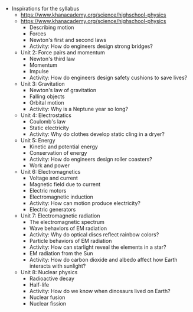 - Inspirations for the syllabus
	- https://www.khanacademy.org/science/highschool-physics
	- https://www.khanacademy.org/science/highschool-physics
		- Describing motion
		- Forces
		- Newton's first and second laws
		- Activity: How do engineers design strong bridges?
	- Unit 2: Force pairs and momentum
		- Newton's third law
		- Momentum
		- Impulse
		- Activity: How do engineers design safety cushions to save lives?
	- Unit 3: Gravitation
		- Newton's law of gravitation
		- Falling objects
		- Orbital motion
		- Activity: Why is a Neptune year so long?
	- Unit 4: Electrostatics
		- Coulomb's law
		- Static electricity
		- Activity: Why do clothes develop static cling in a dryer?
	- Unit 5: Energy
		- Kinetic and potential energy
		- Conservation of energy
		- Activity: How do engineers design roller coasters?
		- Work and power
	- Unit 6: Electromagnetics
		- Voltage and current
		- Magnetic field due to current
		- Electric motors
		- Electromagnetic induction
		- Activity: How can motion produce electricity?
		- Electric generators
	- Unit 7: Electromagnetic radiation
		- The electromagnetic spectrum
		- Wave behaviors of EM radiation
		- Activity: Why do optical discs reflect rainbow colors?
		- Particle behaviors of EM radiation
		- Activity: How can starlight reveal the elements in a star?
		- EM radiation from the Sun
		- Activity: How do carbon dioxide and albedo affect how Earth interacts with sunlight?
	- Unit 8: Nuclear physics
		- Radioactive decay
		- Half-life
		- Activity: How do we know when dinosaurs lived on Earth?
		- Nuclear fusion
		- Nuclear fission